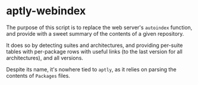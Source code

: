# aptly-webindex

The purpose of this script is to replace the web server's `autoindex`
function, and provide with a sweet summary of the contents of a given
repository.

It does so by detecting suites and architectures, and providing
per-suite tables with per-package rows with useful links (to the last
version for all architectures), and all versions.

Despite its name, it's nowhere tied to `aptly`, as it relies on
parsing the contents of `Packages` files.
